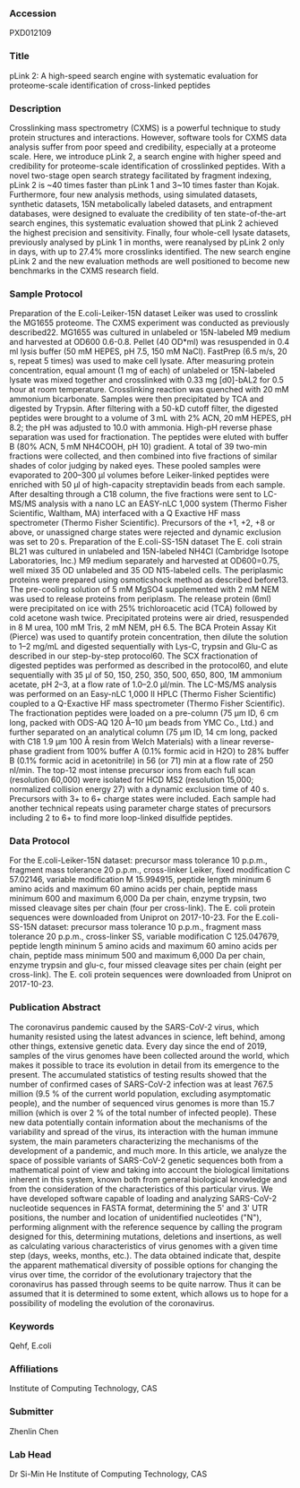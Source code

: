 ### Accession
PXD012109

### Title
pLink 2: A high-speed search engine with systematic evaluation for proteome-scale identification of cross-linked peptides

### Description
Crosslinking mass spectrometry (CXMS) is a powerful technique to study protein structures and interactions. However, software tools for CXMS data analysis suffer from poor speed and credibility, especially at a proteome scale. Here, we introduce pLink 2, a search engine with higher speed and credibility for proteome-scale identification of crosslinked peptides. With a novel two-stage open search strategy facilitated by fragment indexing, pLink 2 is ~40 times faster than pLink 1 and 3~10 times faster than Kojak. Furthermore, four new analysis methods, using simulated datasets, synthetic datasets, 15N metabolically labeled datasets, and entrapment databases, were designed to evaluate the credibility of ten state-of-the-art search engines, this systematic evaluation showed that pLink 2 achieved the highest precision and sensitivity. Finally, four whole-cell lysate datasets, previously analysed by pLink 1 in months, were reanalysed by pLink 2 only in days, with up to 27.4% more crosslinks identified. The new search engine pLink 2 and the new evaluation methods are well positioned to become new benchmarks in the CXMS research field.

### Sample Protocol
Preparation of the E.coli-Leiker-15N dataset Leiker was used to crosslink the MG1655 proteome. The CXMS experiment was conducted as previously described22. MG1655 was cultured in unlabeled or 15N-labeled M9 medium and harvested at OD600 0.6-0.8. Pellet (40 OD*ml) was resuspended in 0.4 ml lysis buffer (50 mM HEPES, pH 7.5, 150 mM NaCl). FastPrep (6.5 m/s, 20 s, repeat 5 times) was used to make cell lysate. After measuring protein concentration, equal amount (1 mg of each) of unlabeled or 15N-labeled lysate was mixed together and crosslinked with 0.33 mg [d0]-bAL2 for 0.5 hour at room temperature. Crosslinking reaction was quenched with 20 mM ammonium bicarbonate. Samples were then precipitated by TCA and digested by Trypsin. After filtering with a 50-kD cutoff filter, the digested peptides were brought to a volume of 3 mL with 2% ACN, 20 mM HEPES, pH 8.2; the pH was adjusted to 10.0 with ammonia. High-pH reverse phase separation was used for fractionation. The peptides were eluted with buffer B (80% ACN, 5 mM NH4COOH, pH 10) gradient. A total of 39 two-min fractions were collected, and then combined into five fractions of similar shades of color judging by naked eyes. These pooled samples were evaporated to 200–300 µl volumes before Leiker-linked peptides were enriched with 50 µl of high-capacity streptavidin beads from each sample. After desalting through a C18 column, the five fractions were sent to LC-MS/MS analysis with a nano LC an EASY-nLC 1,000 system (Thermo Fisher Scientific, Waltham, MA) interfaced with a Q Exactive HF mass spectrometer (Thermo Fisher Scientific). Precursors of the +1, +2, +8 or above, or unassigned charge states were rejected and dynamic exclusion was set to 20 s.  Preparation of the E.coli-SS-15N dataset The E. coli strain BL21 was cultured in unlabeled and 15N-labeled NH4Cl (Cambridge Isotope Laboratories, Inc.) M9 medium separately and harvested at OD600=0.75, well mixed 35 OD unlabeled and 35 OD N15-labeled cells. The periplasmic proteins were prepared using osmoticshock method as described before13. The pre-cooling solution of 5 mM MgSO4 supplemented with 2 mM NEM was used to release proteins from periplasm. The release protein (6ml) were precipitated on ice with 25% trichloroacetic acid (TCA) followed by cold acetone wash twice. Precipitated proteins were air dried, resuspended in 8 M urea, 100 mM Tris, 2 mM NEM, pH 6.5. The BCA Protein Assay Kit (Pierce) was used to quantify protein concentration, then dilute the solution to 1–2 mg/mL and digested sequentially with Lys-C, trypsin and Glu-C as described in our step-by-step protocol60. The SCX fractionation of digested peptides was performed as described in the protocol60, and elute sequentially with 35 μl of 50, 150, 250, 350, 500, 650, 800, 1M ammonium acetate, pH 2–3, at a flow rate of 1.0–2.0 μl/min. The LC-MS/MS analysis was performed on an Easy-nLC 1,000 II HPLC (Thermo Fisher Scientific) coupled to a Q-Exactive HF mass spectrometer (Thermo Fisher Scientific). The fractionation peptides were loaded on a pre-column (75 μm ID, 6 cm long, packed with ODS-AQ 120 Å–10 μm beads from YMC Co., Ltd.) and further separated on an analytical column (75 μm ID, 14 cm long, packed with C18 1.9 μm 100 Å resin from Welch Materials) with a linear reverse-phase gradient from 100% buffer A (0.1% formic acid in H2O) to 28% buffer B (0.1% formic acid in acetonitrile) in 56 (or 71) min at a flow rate of 250 nl/min. The top-12 most intense precursor ions from each full scan (resolution 60,000) were isolated for HCD MS2 (resolution 15,000; normalized collision energy 27) with a dynamic exclusion time of 40 s. Precursors with 3+ to 6+ charge states were included. Each sample had another technical repeats using parameter charge states of precursors including 2 to 6+ to find more loop-linked disulfide peptides.

### Data Protocol
For the E.coli-Leiker-15N dataset: precursor mass tolerance 10 p.p.m., fragment mass tolerance 20 p.p.m., cross-linker Leiker, fixed modification C 57.02146, variable modification M 15.994915, peptide length mininum 6 amino acids and maximum 60 amino acids per chain, peptide mass minimum 600 and maximum 6,000 Da per chain, enzyme trypsin, two missed cleavage sites per chain (four per cross-link). The E. coli protein sequences were downloaded from Uniprot on 2017-10-23. For the E.coli-SS-15N dataset: precursor mass tolerance 10 p.p.m., fragment mass tolerance 20 p.p.m., cross-linker SS, variable modification C 125.047679, peptide length mininum 5 amino acids and maximum 60 amino acids per chain, peptide mass minimum 500 and maximum 6,000 Da per chain, enzyme trypsin and glu-c, four missed cleavage sites per chain (eight per cross-link). The E. coli protein sequences were downloaded from Uniprot on 2017-10-23.

### Publication Abstract
The coronavirus pandemic caused by the SARS-CoV-2 virus, which humanity resisted using the latest advances in science, left behind, among other things, extensive genetic data. Every day since the end of 2019, samples of the virus genomes have been collected around the world, which makes it possible to trace its evolution in detail from its emergence to the present. The accumulated statistics of testing results showed that the number of confirmed cases of SARS-CoV-2 infection was at least 767.5 million (9.5 % of the current world population, excluding asymptomatic people), and the number of sequenced virus genomes is more than 15.7 million (which is over 2 % of the total number of infected people). These new data potentially contain information about the mechanisms of the variability and spread of the virus, its interaction with the human immune system, the main parameters characterizing the mechanisms of the development of a pandemic, and much more. In this article, we analyze the space of possible variants of SARS-CoV-2 genetic sequences both from a mathematical point of view and taking into account the biological limitations inherent in this system, known both from general biological knowledge and from the consideration of the characteristics of this particular virus. We have developed software capable of loading and analyzing SARS-CoV-2 nucleotide sequences in FASTA format, determining the 5' and 3' UTR positions, the number and location of unidentified nucleotides ("N"), performing alignment with the reference sequence by calling the program designed for this, determining mutations, deletions and insertions, as well as calculating various characteristics of virus genomes with a given time step (days, weeks, months, etc.). The data obtained indicate that, despite the apparent mathematical diversity of possible options for changing the virus over time, the corridor of the evolutionary trajectory that the coronavirus has passed through seems to be quite narrow. Thus it can be assumed that it is determined to some extent, which allows us to hope for a possibility of modeling the evolution of the coronavirus.

### Keywords
Qehf, E.coli

### Affiliations
Institute of Computing Technology, CAS

### Submitter
Zhenlin Chen

### Lab Head
Dr Si-Min He
Institute of Computing Technology, CAS


